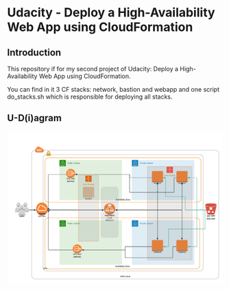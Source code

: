 # Udacity - Deploy a High-Availability Web App using CloudFormation

## Introduction

This repository if for my second project of Udacity: Deploy a High-Availability Web App using CloudFormation.

You can find in it 3 CF stacks: network, bastion and webapp and one script do_stacks.sh which is responsible for deploying all stacks.

## U-D(i)agram

![Udagram](AWS-Diagram.png)
 
